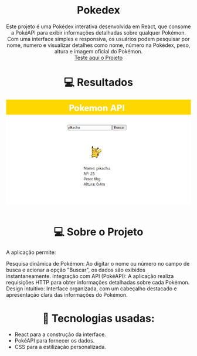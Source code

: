 <h1 align="center">Pokedex</h1>

<p align="center">Este projeto é uma Pokédex interativa desenvolvida em React, que consome a PokéAPI para exibir informações detalhadas sobre qualquer Pokémon. Com uma interface simples e responsiva, os usuários podem pesquisar por nome, numero e visualizar detalhes como nome, número na Pokédex, peso, altura e imagem oficial do Pokémon.<br/>
<a href="https://galucca.github.io/Pokedex/">Teste aqui o Projeto</a>
</p>

<h1 align="center"> 💻 Resultados</h1>

<img align="center" src="./src/assets/image.png" width="1920"/>
<br/>
<br/>

<h1 align="center"> 💻 Sobre o Projeto</h1>

<p align="center" ><p>A aplicação permite:</p>

Pesquisa dinâmica de Pokémon: Ao digitar o nome ou número no campo de busca e acionar a opção "Buscar", os dados são exibidos instantaneamente.
Integração com API (PokéAPI): A aplicação realiza requisições HTTP para obter informações detalhadas sobre cada Pokémon.
Design intuitivo: Interface organizada, com um cabeçalho destacado e apresentação clara das informações do Pokémon.

<h1 align="center">🚀 Tecnologias usadas:</h1>

- React para a construção da interface.
- PokéAPI para fornecer os dados.
- CSS para a estilização personalizada.</a></p>
<br/>
